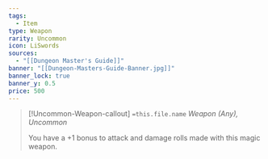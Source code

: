 ```yaml
---
tags:
  - Item
type: Weapon
rarity: Uncommon
icon: LiSwords
sources:
  - "[[Dungeon Master's Guide]]"
banner: "[[Dungeon-Masters-Guide-Banner.jpg]]"
banner_lock: true
banner_y: 0.5
price: 500
---
```


>[!Uncommon-Weapon-callout] `=this.file.name`
> *Weapon (Any), Uncommon*
> 
> You have a +1 bonus to attack and damage rolls made with this magic weapon.